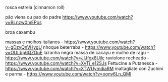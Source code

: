 rosca estrela (cinnamon roll)



pão viena ou pao do padre
https://www.youtube.com/watch?v=BLnzw0mEPos


broa caxambu




massas e molhos italianos - https://www.youtube.com/watch?v=gDzyQnVHygU
nhoque beterraba - https://www.youtube.com/watch?v=OULbp6QZOuE
lazanha negra massa de cacayu e molho de ragu - https://www.youtube.com/watch?v=JIJfgx8Uilc
raviolone recheado - https://www.youtube.com/watch?v=XvTj_e12SJs
Fettucine a Putanesca - https://www.youtube.com/watch?v=XTWUymdiaRM
maltagliate con Zuchini e parma - https://www.youtube.com/watch?v=oony6Ln_QMI